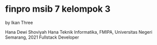 # finpro msib 7 kelompok 3

by Ikan Three

Hana Dewi Shoviyah
Hana
Teknik Informatika, FMIPA, Universitas Negeri Semarang, 2021
Fullstack Developer
